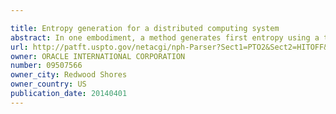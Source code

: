 ```yaml
---

title: Entropy generation for a distributed computing system
abstract: In one embodiment, a method generates first entropy using a true random number generator in a management computer configured to manage a main computer in a computing device. The main computer controls a set of physical nodes including a set of services running in a set of virtual machines. The method then provides the first entropy to the main computer and the first entropy is combined with second entropy generated by the main computer to generate third entropy. The third entropy is provided to the set of physical nodes where the set of virtual machines access the third entropy via a hypervisor.
url: http://patft.uspto.gov/netacgi/nph-Parser?Sect1=PTO2&Sect2=HITOFF&p=1&u=%2Fnetahtml%2FPTO%2Fsearch-adv.htm&r=1&f=G&l=50&d=PALL&S1=09507566&OS=09507566&RS=09507566
owner: ORACLE INTERNATIONAL CORPORATION
number: 09507566
owner_city: Redwood Shores
owner_country: US
publication_date: 20140401
---
```

